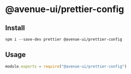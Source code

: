 # @avenue-ui/prettier-config

## Install

```npm 
npm i --save-dev prettier @avenue-ui/prettier-config
```

## Usage

```js
module.exports = require("@avenue-ui/prettier-config")
```
